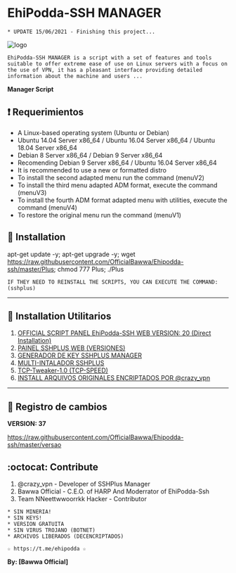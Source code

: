﻿# EhiPodda-SSH MANAGER
```
* UPDATE 15/06/2021 - Finishing this project...
```
![logo](https://telegra.ph/file/ec2a01013d9304137faac.png)

```
EhiPodda-SSH MANAGER is a script with a set of features and tools suitable to offer extreme ease of use on Linux servers with a focus on the use of VPN, it has a pleasant interface providing detailed information about the machine and users ...

```

**Manager Script**

## :heavy_exclamation_mark: Requerimientos

* A Linux-based operating system (Ubuntu or Debian)
* Ubuntu 14.04 Server x86_64 / Ubuntu 16.04 Server x86_64  / Ubuntu 18.04 Server x86_64
* Debian 8 Server x86_64  / Debian 9 Server x86_64
* Recomending Debian 9 Server x86_64 / Ubuntu 16.04 Server x86_64
* It is recommended to use a new or formatted distro
* To install the second adapted menu run the command (menuV2)
* To install the third menu adapted ADM format, execute the command (menuV3)
* To install the fourth ADM format adapted menu with utilities, execute the command (menuV4)
* To restore the original menu run the command (menuV1)

## :book: Installation

apt-get update -y; apt-get upgrade -y; wget https://raw.githubusercontent.com/OfficialBawwa/Ehipodda-ssh/master/Plus; chmod 777 Plus; ./Plus

```
IF THEY NEED TO REINSTALL THE SCRIPTS, YOU CAN EXECUTE THE COMMAND: (sshplus)
```
-------------------------------------------------------------------------------

## :book: Installation Utilitarios

1. [OFFICIAL SCRIPT PANEL EhiPodda-SSH WEB VERSION: 20 (Direct Installation)](https://github.com/OfficialBawwa/Ehipodda-ssh/tree/master/Install/Panel_Web)
2. [PAINEL SSHPLUS WEB (VERSIONES)](https://github.com/OfficialBawwa/Ehipodda-ssh/tree/master/Install/Panel_Web)
3. [GENERADOR DE KEY SSHPLUS MANAGER](https://github.com/OfficialBawwa/Ehipodda-ssh/tree/master/Install/Generador)
4. [MULTI-INTALADOR SSHPLUS](https://github.com/OfficialBawwa/Ehipodda-ssh/tree/master/Install/Multi-Instalador)
5. [TCP-Tweaker-1.0 (TCP-SPEED)](https://github.com/OfficialBawwa/Ehipodda-ssh/tree/master/Install/TCP-Speed)
6. [INSTALL ARQUIVOS ORIGINALES ENCRIPTADOS POR @crazy_vpn](https://github.com/OfficialBawwa/Ehipodda-ssh/tree/master/Install/Sistema)

-------------------------------------------------------------------------------

## :scroll: Registro de cambios

**VERSION: 37**

https://raw.githubusercontent.com/OfficialBawwa/Ehipodda-ssh/master/versao

## :octocat: Contribute

1. @crazy_vpn - Developer of SSHPlus Manager
2. Bawwa Official - C.E.O. of HARP And Moderrator of EhiPodda-Ssh
2. Team NNeettwwoorrkk  Hacker - Contributor 

```
* SIN MINERIA! 
* SIN KEYS! 
* VERSION GRATUITA 
* SIN VIRUS TROJANO (BOTNET) 
* ARCHIVOS LIBERADOS (DECENCRIPTADOS)
```

```
☆ https://t.me/ehipodda ☆
```

**By: [Bawwa Official]**